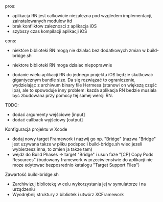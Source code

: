 pros:
- aplikacja RN jest całkowicie niezalezna pod wzgledem implementacji, zainstalowanych modulow itd
- brak konfliktow zaleznosci z aplikacja iOS
- szybszy czas kompilacji aplikacji iOS

cons:
- niektóre biblioteki RN mogą nie działać bez dodatkowych zmian w build-bridge.sh 
- niektore biblioteki RN moga dzialac niepoprawnie

- dodanie wielu aplikacji RN do jednego projektu iOS będzie skutkować gigantycznym bundle size.
Da się rozwiązać to ograniczenie, wydzielając z archiwum binary file Hermesa (stanowi on większą część ipa),
ale to spowoduje inny problem: kazda aplikacja RN bedzie musiala byc zbudowana przy pomocy tej samej wersji RN.


TODO:
- dodać argumenty wejściowe [input]
- dodać callback wyjściowy [output]


Konfiguracja projektu w Xcode
- dodaj nowy target Framework i nazwij go np. "Bridge"
(nazwa "Bridge" jest uzywana takze w pliku podspec i build-bridge.sh wiec jezeli wybierzesz inna, to zmien ja takze tam)
- wejdz do Build Phases -> target "Bridge" i usun faze "[CP] Copy Pods Resources"
(budowany framework w przeciwienstwie do aplikacji nie moze edytowac bezposrednio katalogu "Target Support Files")


Zawartość build-bridge.sh
- Zarchiwizuj bibliotekę w celu wykorzystania jej w symulatorze i na urządzeniu
- Wyodrębnij struktury z bibliotek i utwórz XCFramework


